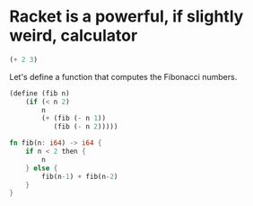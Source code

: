 # Racket is a powerful, if slightly weird, calculator

```scheme
(+ 2 3)
```

Let's define a function that computes the Fibonacci numbers.

```scheme
(define (fib n)
    (if (< n 2)
        n
        (+ (fib (- n 1))
           (fib (- n 2)))))
```

```rust
fn fib(n: i64) -> i64 {
    if n < 2 then {
        n        
    } else {
        fib(n-1) + fib(n-2)
    }
}
```